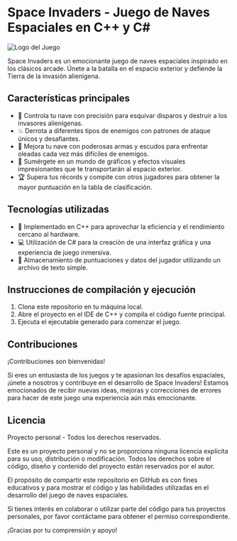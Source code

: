 # Space Invaders - Juego de Naves Espaciales en C++ y C#

![Logo del Juego](/images/logo.png)

Space Invaders es un emocionante juego de naves espaciales inspirado en los clásicos arcade. Únete a la batalla en el espacio exterior y defiende la Tierra de la invasión alienígena.

## Características principales

- 🚀 Controla tu nave con precisión para esquivar disparos y destruir a los invasores alienígenas.
- 💥 Derrota a diferentes tipos de enemigos con patrones de ataque únicos y desafiantes.
- 🔧 Mejora tu nave con poderosas armas y escudos para enfrentar oleadas cada vez más difíciles de enemigos.
- 🌌 Sumérgete en un mundo de gráficos y efectos visuales impresionantes que te transportarán al espacio exterior.
- 🏆 Supera tus récords y compite con otros jugadores para obtener la mayor puntuación en la tabla de clasificación.

## Tecnologías utilizadas

- 🚀 Implementado en C++ para aprovechar la eficiencia y el rendimiento cercano al hardware.
- 💻 Utilización de C# para la creación de una interfaz gráfica y una experiencia de juego inmersiva.
- 💾 Almacenamiento de puntuaciones y datos del jugador utilizando un archivo de texto simple.

## Instrucciones de compilación y ejecución

1. Clona este repositorio en tu máquina local.
2. Abre el proyecto en el IDE de C++ y compila el código fuente principal.
3. Ejecuta el ejecutable generado para comenzar el juego.

## Contribuciones

¡Contribuciones son bienvenidas!

Si eres un entusiasta de los juegos y te apasionan los desafíos espaciales, ¡únete a nosotros y contribuye en el desarrollo de Space Invaders! Estamos emocionados de recibir nuevas ideas, mejoras y correcciones de errores para hacer de este juego una experiencia aún más emocionante.

## Licencia

Proyecto personal - Todos los derechos reservados.

Este es un proyecto personal y no se proporciona ninguna licencia explícita para su uso, distribución o modificación. Todos los derechos sobre el código, diseño y contenido del proyecto están reservados por el autor.

El propósito de compartir este repositorio en GitHub es con fines educativos y para mostrar el código y las habilidades utilizadas en el desarrollo del juego de naves espaciales.

Si tienes interés en colaborar o utilizar parte del código para tus proyectos personales, por favor contáctame para obtener el permiso correspondiente.

¡Gracias por tu comprensión y apoyo!

